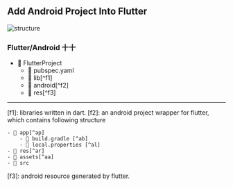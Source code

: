
## Add Android Project Into Flutter
![structure](https://gordianknot1981.github.io/nxp_note/flutter/flutter_android_structure.png )

### Flutter/Android 十十
- 📁 FlutterProject
	- 📰 pubspec.yaml 
	- 📁 lib[^f1]
	- 📁 android[^f2]
	- 📁 res[^f3]
-------------------------------------
[f1]:  libraries written in dart.
[f2]:  an android project wrapper for flutter, which contains following structure

	- 📁 app[^ap]
		- 📰 build.gradle [^ab]
		- 📰 local.properties [^al]
	- 📁 res[^ar]
	- 📁 assets[^aa]
	- 📁 src
[f3]: android resource generated by flutter.


<!--stackedit_data:
eyJoaXN0b3J5IjpbNTEzMDYyNjM5LDgwMTI0MzI0NiwtMzY0Nj
gwMzIxLC0xOTM2NDc5MjU1LC0xNzc0Njk2ODgyXX0=
-->
